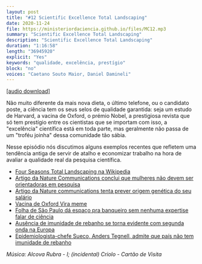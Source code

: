 ```yaml
---
layout: post
title: "#12 Scientific Excellence Total Landscaping"
date: 2020-11-24
file: https://ministeriordaciencia.github.io/files/MC12.mp3
summary: "Scientific Excellence Total Landscaping"
description: "Scientific Excellence Total Landscaping"
duration: "1:16:58"
length: "36945920"
explicit: "Yes"
keywords: "qualidade, excelência, prestígio"
block: "no"
voices: "Caetano Souto Maior, Daniel Damineli"
---
```



[[audio download]](https://ministeriodaciencia.github.io/files/MC12.mp3)

Não muito diferente da mais nova dieta, o último telefone, ou o candidato poste, a ciência tem os seus selos de qualidade garantida: seja um estudo de Harvard, a vacina de Oxford, o prémio Nobel, a prestigiosa revista que só tem prestígio entre os cientistas que se importam com isso, a "excelência" científica está em toda parte, mas geralmente não passa de um "troféu joinha" dessa comunidade tão sábia.

Nesse episódio nós discutimos alguns exemplos recentes que refletem uma tendência antiga de servir de atalho e economizar trabalho na hora de avaliar a qualidade real da pesquisa científica.

- [Four Seasons Total Landscaping na Wikipedia](https://en.wikipedia.org/wiki/Four_Seasons_Total_Landscaping_press_conference?wprov=sfla1)
- [Artigo da Nature Communications conclui que mulheres não devem ser orientadoras em pesquisa](https://www.nature.com/articles/s41467-020-19723-8)
- [Artigo da Nature communications tenta prever origem genética do seu salário](https://www.nature.com/articles/s41467-019-13585-5)
- [Vacina de Oxford Vira meme](https://twitter.com/StigAbell/status/1330776964794380288?s=20)
- [Folha de São Paulo dá espaço pra banqueiro sem nenhuma expertise falar de ciência](https://www1.folha.uol.com.br/mercado/2020/11/lemann-diz-que-brasil-pode-ter-alcancado-imunidade-de-rebanho-mas-foi-menos-disciplinado.shtml)
- [Ausência de imunidade de rebanho se torna evidente com segunda onda na Europa](https://www.washingtonpost.com/world/europe/coronavirus-europe-death-who-second-wave-slowing/2020/11/19/09e29bfe-29cc-11eb-9c21-3cc501d0981f_story.html)
- [Epidemiologista-chefe Sueco, Anders Tegnell, admite que país não tem imunidade de rebanho](https://www.businessinsider.com/sweden-herd-immunity-second-wave-coronavirus-cases-hospitalisations-surge-2020-11)

_Música: Alcova Rubra - I; (incidental) Criolo - Cartão de Visita_
